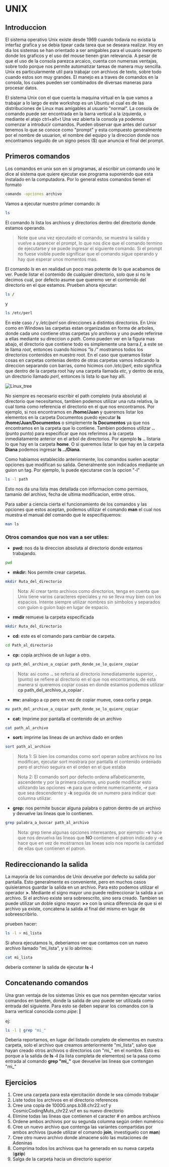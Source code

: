# UNIX

## Introduccion

El sistema operativo Unix existe desde 1969 cuando todavia no existia la interfaz grafica y se debia tipear cada tarea que se deseara realizar. Hoy en dia los sistemas se han orientado a ser amigables para el usuario inexperto donde los graficos y el uso del mouse tienen gran relevancia. A pesar de que el uso de la consola parezca arcaico, cuenta con numersas ventajas, sobre todo porque nos permite automatizar tareas de manera muy sencilla.
Unix es particularmente util para trabajar con archivos de texto, sobre todo cuando estos son muy grandes. El manejo es a traves de comandos en la consola, los cuales pueden ser combinados de diversas maneras para procesar datos. 

El sistema Unix con el que cuenta la maquina virtual en la que vamos a trabajar a lo largo de este workshop es un Ubuntu el cual es de las distribuciones de Linux mas amigables al usuario "normal". La consola de comando puede ser encontrada en la barra vertical a la izquierda, o mediante el atajo ctrl+alt+t 
Una vez abierta la consola ya podemos comenzar a introducir comandos. Pueden observar que antes del cursor tenemos lo que se conoce como "prompt" y esta compuesto generalmente por el nombre de usuarion, el nombre del equipo y la direccion donde nos encontramos seguido de un signo pesos ($) que anuncia el final del prompt.


## Primeros comandos

Los comandos en unix son en si programas, al escribir un comando uno le dice al sistema que quiere ejecutar ese programa suponiendo que esta instalado en la computadora. Por lo general estos comandos tienen el formato

```Bash
comando -opciones archivo
```

Vamos a ejecutar nuestro primer comando: *ls*

```Bash
ls
```

El comando *ls* lista los archivos y directorios dentro del directorio donde estamos operando. 

> Note que una vez ejecutado el comando, se muestra la salida y vuelve a aparecer el prompt, lo que nos dice que el comando termino de ejecutarse y se puede ingresar el siguiente comando. Si el prompt no fuese visible puede significar que el comando sigue operando y hay que esperar unos momentos mas.

El comando *ls* en en realidad un poco mas potente de lo que acabamos de ver. Puede listar el contenido de cualquier directorio, solo que si no le decimos cual, por defecto asume que queremo ver el contenido del directorio en el que estamos. 
Prueben ahora ejecutar:

```Bash
ls /
```
y 

```Bash
ls /etc/perl
```

En este caso */* y */etc/perl* son direcciones a distintos directorios. En Unix como en Windows las carpetas estan organizadas en forma de arboles, donde cada uno contiene otras carpetas y/o archivos y uno puede referirse a ellas mediante su direccion o *path*. Como pueden ver en la figura mas abajo, el directorio que contiene todo es simplemente una barra **/**, a este se le llama *root*, entonces cuando hicimos *"ls /"* mostramos todos los directorios contenidos en nuestro root. En el caso que queramos listar cosas en carpetas contenias dentro de otras carpetas vamos indicando la direccion separando con barras, como hicimos con */etc/perl*, esto significa que dentro de la carpeta root hay una carpeta llamada *etc*, y dentro de esta, un directorio llamado *perl*, entonces ls lista lo que hay alli.

![Linux_tree](../images/Linux_tree.png)

No siempre es necesario escribir el path completo (ruta absoluta) al directorio que necesitamos, tambien podemos utilizar una ruta relativa, la cual toma como referencia el directorio en el que nos encontramos. Por ejemplo, si nos encontramos en **/home/Juan** y queremos listar los elementos en la carpeta Documentos puedo ejecutar **ls /home/Juan/Documentos** o simplemente **ls Documentos** ya que nos encontramos en la carpeta que lo contiene. Tambien podemos utilizar **..** (punto punto) para especificar que nos referimos a la carpeta inmediatamente anterior en el arbol de directorios. Por ejemplo **ls ..** listaria lo que hay en la carpeta **home**. O si queremos listar lo que hay en la carpeta **Diana** podemos ingresar **ls ../Diana**.

Como habiamos establecido anteriormente, los comandos suelen aceptar opciones que modifican su salida. Generalmente son indicados mediante un guion un tag. Por ejemplo, ls puede ejecutarse con la opcion "-l"

```Bash
ls -l path
```
Esto nos da una lista mas detallada con informacion como permisos, tamanio del archivo, fecha de ultima modificacion, entre otros.

Para saber a ciencia cierta el funcionamiento de los comandos y las opciones que estos aceptan, podemos utilizar el comando **man** el cual nos muestra el manual del comando que le especifiquemos:

```Bash
man ls
```

### Otros comandos que nos van a ser utiles:

* **pwd:** nos da la direccion absoluta al directorio donde estamos trabajando.

```Bash
pwd
```

* **mkdir:** Nos permite crear carpetas.

```Bash
mkdir Ruta_del_directorio
```
>Nota: Al crear tanto archivos como directorios, tenga en cuenta que Unix tiene varios caracteres epeciales y no se lleva muy bien con los espacios. Intente siempre utilizar nombres sin simbolos y separados con guion o guion bajo en lugar de espacio.


* **rmdir** remueve la carpeta especificada
```Bash
mkdir Ruta_del_directorio
```

* **cd:** este es el comando para cambiar de carpeta.

```Bash
cd Path_al_directorio
```
 
* **cp:** copia archivos de un lugar a otro.

```Bash
cp path_del_archivo_a_copiar path_donde_se_lo_quiere_copiar
```
>Nota: asi como **..** se referia al directorio inmediatamente superior, **.** (punto) se refiere al directorio en el que nos encontramos, de esta manera si queremos copiar cosas en donde estamos podemos utilizar  
>**cp path_del_archivo_a_copiar .**

* **mv:** analogo a cp pero en vez de copiar mueve, osea corta y pega.

```Bash
mv path_del_archivo_a_copiar path_donde_se_lo_quiere_copiar
```
* **cat:** Imprime por pantalla el contenido de un archivo

```Bash
cat path_al_archivo
```

* **sort:** imprime las lineas de un archivo dado en orden

```Bash
sort path_al_archivo
```
>Nota 1: Si bien los comandos como sort operan sobre archivos no los modifican, ejecutar sort mostrara por pantalla el contenido ordenado pero el archivo seguira en el orden en el que estaba  


>Nota 2: El comando sort por defecto ordena alfabeticamente, ascendente y por la primera columna, uno puede modificar esto utilizando las opciones **-n** para que ordene numericamente, **-r** para que sea descendente y **-k** seguida de un numero para indicar que columna utilizar.

* **grep:** nos permite buscar alguna palabra o patron dentro de un archivo y devuelve las lineas que lo contienen.

```Bash
grep palabra_a_buscar path_al_archivo
```
>Nota: grep tiene algunas opciones interesantes, por ejemplo: **-v** hace que nos devuelva las lineas que **NO** contienen el patron indicado y **-c** hace que en vez de mostrarnos las lineas solo nos reporte la cantidad de ellas que contienen el patron.


## Redireccionando la salida

La mayoria de los comandos de Unix devuelve por defecto su salida por pantalla. Esto generalmente es conveniente, pero en muchos casos quisieramos guardar la salida en un archivo. Para esto podemos utilizar el operador **>**. Mediante el signo mayor uno puede redireccionar la salida a un archivo. Si el archivo existe sera sobreescrito, sino sera creado. Tambien se puede utilizar un doble signo mayor: **>>** con la unica diferencia de que si el archivo ya existe, concatena la salida al final del mismo en lugar de sobreescribirlo.

prueben hacer:

```Bash
ls -l > mi_lista
```

Si ahora ejecutamos ls, deberiamos ver que contamos con un nuevo archivo llamado "mi_lista", y si lo abrimos:

```Bash
cat mi_lista
```

deberia contener la salida de ejecutar **ls -l**

## Concatenando comandos

Una gran ventaja de los sistemas Unix es que nos permiten ejecutar varios comandos en tandem, donde la salida de uno puede ser utilizada como entrada del siguiente. Para esto se deben separar los comandos con la barra vertical conocida como *pipe*: **|**

ej:

```Bash
ls -l | grep "mi_"
```

Deberia reportarnos, en lugar del listado completo de elementos en nuestra carpeta, solo el archivo que creamos anteriormente "mi_lista", salvo que hayan creado otros archivos o directorios con "mi_" en el nombre. Esto es porque a la salida de **ls -l** (la lista completa de elementos) se la pasa como entrada al comando **grep "mi_"** que devuelve las lineas que contengan "mi_"

## Ejercicios

1. Cree una carpeta para esta ejercitación donde le sea cómodo trabajar  
2. Liste todos los archivos en el directorio references  
3. Cree una copia de 1000G.snps.b38.chr22.vcf y CosmicCodingMuts_chr22.vcf en su nuevo directorio  
4. Elimine todas las líneas que contienen el caracter # en ambos archivos  
5. Ordene ambos archivos por su segunda columna según orden numérico  
6. Cree un nuevo archivo que contenga las variantes compartidas por ambos archivos (puede utilizar el comando **join**, investiguelo con **man**)  
7. Cree otro nuevo archivo donde almacene sólo las mutaciones de Adeninas  
8. Comprima todos los archivos que ha generado en su nueva carpeta (**gzip**)  
9. Salga de la carpeta hacia un directorio superior  


